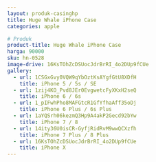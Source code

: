 ```yaml
---
layout: produk-casinghp
title: Huge Whale iPhone Case
categories: apple

# Produk
product-title: Huge Whale iPhone Case
harga: 90000
sku: hn-0528
image-drive: 16KsTOhZcDSUocJdrBrRI_4o2DUp9fCUe
gallery:
  - url: 1CSGxGvy0VQW9qYbOztKsAYgfGtU8XDfH
    title: iPhone 5 / 5s / SE
  - url: 1zij4KO_Pvd8JEr0EvgwetcFyXKxH2seQ
    title: iPhone 6 / 6s
  - url: 1_pIFwhPho8MAFGtcR1GfYfhaAff35oDj
    title: iPhone 6 Plus / 6s Plus
  - url: 1aYQSrh06kezmQ3Hp9A4akP2Gecd92bYw
    title: iPhone 7 / 8
  - url: 14ity36U0isCR-GyfjRidRvM9wwQCXzfh
    title: iPhone 7 Plus / 8 Plus
  - url: 16KsTOhZcDSUocJdrBrRI_4o2DUp9fCUe
    title: iPhone X
---
```

